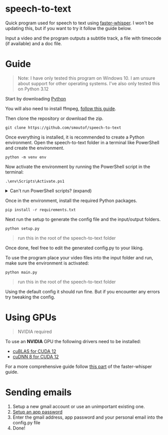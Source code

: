 # speech-to-text
 Quick program used for speech to text using [faster-whisper](https://github.com/SYSTRAN/faster-whisper). I won't be updating this, but if you want to try it follow the guide below.

 Input a video and the program outputs a subtitle track, a file with timecode (if available) and a doc file.

# Guide

> Note: I have only tested this program on Windows 10. I am unsure about support for other operating systems. I've also only tested this on Python 3.12

Start by downloading [Python](https://www.python.org/downloads/)

You will also need to install ffmpeg, [follow this guide](https://phoenixnap.com/kb/ffmpeg-windows).

Then clone the repository or download the zip.

    git clone https://github.com/smoutof/speech-to-text

Once everything is installed, it is recommended to create a Python environment. Open the speech-to-text folder in a terminal like PowerShell and create the environment.

    python -m venv env
Now activate the environment by running the PowerShell script in the terminal:

    .\env\Scripts\Activate.ps1
    

<details>
<summary>Can't run PowerShell scripts? (expand)</summary>
<br>

 1. Open PowerShell as administrator
 2. type `Set-ExecutionPolicy Unrestricted`
 3. Press **A**
 4. You can now close the admin window and run the script again.

</details>

Once in the environment, install the required Python packages.

    pip install -r requirements.txt

Next run the setup to generate the config file and the input/output folders.

    python setup.py
  

> run this in the root of the speech-to-text folder

Once done, feel free to edit the generated config.py to your liking.

To use the program place your video files into the input folder and run, make sure the environment is activated:

    python main.py
> run this in the root of the speech-to-text folder

Using the default config it should run fine. But if you encounter any errors try tweaking the config.

# Using GPUs

> NVIDIA required

To use an **NVIDIA** GPU the following drivers need to be installed:
 - [cuBLAS for CUDA 12](https://developer.nvidia.com/cublas)
 - [cuDNN 8 for CUDA 12](https://developer.nvidia.com/cudnn)

For a more comprehensive guide follow [this part](https://github.com/SYSTRAN/faster-whisper?tab=readme-ov-file#gpu) of the faster-whisper guide.

# Sending emails

 1. Setup a new gmail account or use an unimportant existing one.
 2. [Setup an app password](https://knowledge.workspace.google.com/kb/how-to-create-app-passwords-000009237)
 3. Enter the gmail address, app password and your personal email into the config.py file
 4. Done!

